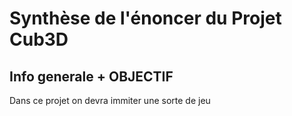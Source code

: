 # Synthèse de l'énoncer du Projet Cub3D


## Info generale + OBJECTIF

Dans ce projet on devra immiter une sorte de jeu
